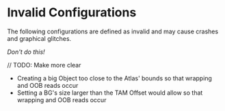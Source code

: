 # Invalid Configurations
The following configurations are defined as invalid and may cause crashes and graphical glitches.

_Don't do this!_

// TODO: Make more clear
* Creating a big Object too close to the Atlas' bounds so that wrapping and OOB reads occur
* Setting a BG's size larger than the TAM Offset would allow so that wrapping and OOB reads occur